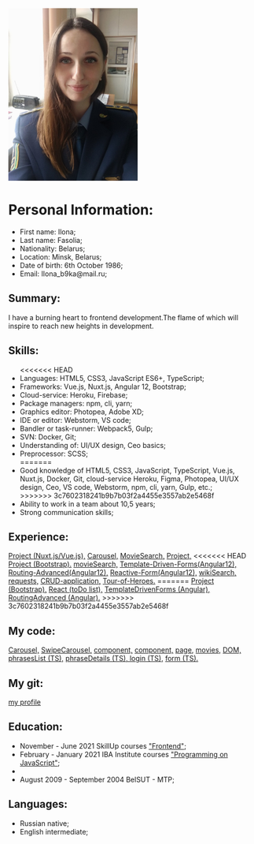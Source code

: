 <html>
 <head>
  <meta http-equiv="Content-Type" content="text/html; charset=utf-8">
  <title>cv</title>
 </head>
 <body>

<div class="content">

  <div>
  <Img src="ilona.jpg"  Width="auto" Height="350px">
  </div>
  
<h1> Personal Information: </h1>

<p>
  <ul>
    <li>First name: Ilona;</li>
    <li>Last name: Fasolia;</li>
    <li>Nationality: Belarus;</li>
    <li>Location: Minsk, Belarus;</li>
    <li>Date of birth: 6th October 1986;</li>
    <li>Email: Ilona_b9ka@mail.ru;</li>
  </ul>
</p>

  <h2>Summary:</h2>

<p>  
  I have a burning heart to frontend development.The flame of which will inspire to reach new heights in development.</p>

  <h2>Skills:</h2>

<div>  
  <ul>
<<<<<<< HEAD
    <li>Languages: HTML5, CSS3, JavaScript ES6+, TypeScript;</li>
    <li>Frameworks: Vue.js, Nuxt.js, Angular 12, Bootstrap;</li>
    <li>Cloud-service: Heroku, Firebase;</li>
    <li>Package managers: npm, cli, yarn;</li>
    <li>Graphics editor: Photopea, Adobe XD;</li> 
    <li>IDE or editor: Webstorm, VS code;</li>
    <li>Bandler or task-runner: Webpack5, Gulp;</li>
    <li>SVN: Docker, Git;</li>
    <li>Understanding of: UI/UX design, Ceo basics;</li>
    <li>Preprocessor: SCSS;</li>
=======
    <li>Good knowledge of HTML5, CSS3, JavaScript, TypeScript, Vue.js, Nuxt.js, Docker, Git, cloud-service Heroku, Figma, Photopea, UI/UX design, Ceo, VS code, Webstorm, npm, cli, yarn, Gulp, etc.;</li>
>>>>>>> 3c7602318241b9b7b03f2a4455e3557ab2e5468f
    <li>Ability to work in a team about 10,5 years;</li>
    <li>Strong communication skills;</li>
  </ul>
</div>

<h2>Experience:</h2>

<div> 
<a href="https://github.com/Biven160690/Dreamcar.git">Project (Nuxt.js/Vue.js),</a>
<a href="https://github.com/ilona1986/Carousel">Carousel,</a>
<a href="https://github.com/ilona1986/movieSearch">MovieSearch,</a>
<a href="https://github.com/ilona1986/grid_template">Project,</a>
<<<<<<< HEAD
<a href="https://github.com/ilona1986/kinoZal">Project (Bootstrap).</a>
<a href="https://github.com/ilona1986/movieSearch">movieSearch,</a>
<a href="https://github.com/ilona1986/Template-Driven-Forms-Angular-">Template-Driven-Forms(Angular12),</a>
<a href="https://github.com/ilona1986/App-Routing-Advanced-Angular-">Routing-Advanced(Angular12),</a>
<a href="https://github.com/ilona1986/Reactive-Form-Angular-">Reactive-Form(Angular12),</a>
<a href="https://github.com/ilona1986/Wiki-Angular-">wikiSearch,</a>
<a href="https://github.com/ilona1986/app-requests-Angular-">requests,</a>
<a href="https://github.com/ilona1986/CRUD-application">CRUD-application,</a>
<a href="https://github.com/ilona1986/Tour-of-Heroes">Tour-of-Heroes.</a>
=======
<a href="https://github.com/ilona1986/kinoZal">Project (Bootstrap),</a>
<a href="https://github.com/ilona1986/React">React (toDo list),</a>
<a href="https://github.com/ilona1986/Template-Driven-Forms-Angular-">TemplateDrivenForms (Angular),</a>
<a href="https://github.com/ilona1986/App-Routing-Advanced-Angular-">RoutingAdvanced (Angular).</a>
>>>>>>> 3c7602318241b9b7b03f2a4455e3557ab2e5468f
</div>

  <h2>My code:</h2>

<div>
  <a href="https://github.com/ilona1986/Carousel/blob/master/assets/js/carousel.js">Carousel,</a>
  <a href="https://github.com/ilona1986/Carousel/blob/master/assets/js/swipe-carousel.js">SwipeCarousel,</a>
  <a href="https://github.com/Biven160690/Dreamcar/blob/main/components/changePassword.vue">component,</a>
  <a href="https://github.com/Biven160690/Dreamcar/blob/main/components/userSettings.vue">component,</a>
  <a href="https://github.com/Biven160690/Dreamcar/blob/main/pages/editUserInformation.vue">page,</a>
  <a href="https://github.com/ilona1986/movieSearch/blob/master/assets/js/movies.js">movies,</a>
  <a href="https://github.com/ilona1986/movieSearch/blob/master/assets/js/dom.js">DOM,</a>
  <a href="https://github.com/ilona1986/App-Routing-Advanced-Angular-/blob/master/src/app/phrases/phrases-list/phrases-list.component.ts">phrasesList (TS),</a>
  <a href="https://github.com/ilona1986/App-Routing-Advanced-Angular-/blob/master/src/app/phrases/phrase-details/phrase-details.component.ts">phraseDetails (TS),
  </a>
  <a href="https://github.com/ilona1986/App-Routing-Advanced-Angular-/blob/master/src/app/login/login.component.ts">login (TS),</a>
  <a href="https://github.com/ilona1986/Template-Driven-Forms-Angular-/blob/master/src/app/form/form.component.ts">form (TS).</a>
</div>

  <h2>My git:</h2>

<div>
  <a href="https://github.com/ilona1986"> my profile</a>
</div>

<h2>Education:</h2>

<div> 
  <ul>
    <li>November - June 2021 SkillUp courses <a href="https://drive.google.com/file/d/1LNrq5cZ2U__jYlafuprkb5qlW4WN0fy_/view?usp=sharing">"Frontend"</a>;</li>
    <li>February - January 2021 IBA Institute courses <a href="https://drive.google.com/file/d/1ZAkSsWkHNUrzAUS9Vit9OGA4PYeTJTJ6/view?usp=sharing"> "Programming on JavaScript"</a>;<li>
    <li>August 2009 - September 2004  BelSUT - MTP;</li>
  </ul>
</div>

<h2>Languages:</h2>

<div>  
  <ul>
    <li>Russian native;</li>
    <li>English intermediate;</li>
  </ul>
</div>
</div>
</body>

<style>
  .content {
    font-weight: auto ;
    display: flex - column ;
    text-align: left; 
    margin-top: 1rem;
    padding: 5px;
  } 

  .h2 {
    padding: 7px;
  } 
</style>
</html>
